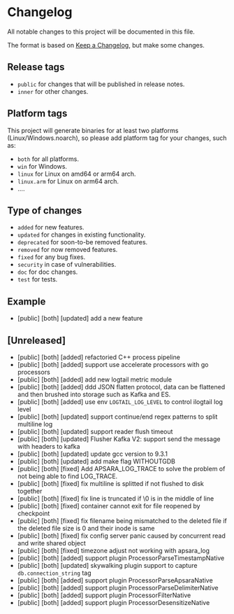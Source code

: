 # Changelog

All notable changes to this project will be documented in this file.

The format is based on [Keep a Changelog](https://keepachangelog.com/en/1.0.0/), but make some changes.

## Release tags

- `public` for changes that will be published in release notes.
- `inner` for other changes.

## Platform tags

This project will generate binaries for at least two platforms (Linux/Windows.noarch), so please add platform tag for
your changes, such as:

- `both` for all platforms.
- `win` for Windows.
- `linux` for Linux on amd64 or arm64 arch.
- `linux.arm` for Linux on arm64 arch.
- ....

## Type of changes

- `added` for new features.
- `updated` for changes in existing functionality.
- `deprecated` for soon-to-be removed features.
- `removed` for now removed features.
- `fixed` for any bug fixes.
- `security` in case of vulnerabilities.
- `doc` for doc changes.
- `test` for tests.

## Example

- [public] [both] [updated] add a new feature

## [Unreleased]

- [public] [both] [added] refactoried C++ process pipeline
- [public] [both] [added] support use accelerate processors with go processors
- [public] [both] [added] add new logtail metric module
- [public] [both] [added] ddd JSON flatten protocol, data can be flattened and then brushed into storage such as Kafka and ES.
- [public] [both] [added] use env `LOGTAIL_LOG_LEVEL` to control ilogtail log level
- [public] [both] [updated] support continue/end regex patterns to split multiline log
- [public] [both] [updated] support reader flush timeout
- [public] [both] [updated] Flusher Kafka V2: support send the message with headers to kafka
- [public] [both] [updated] update gcc version to 9.3.1
- [public] [both] [updated] add make flag WITHOUTGDB
- [public] [both] [fixed] Add APSARA\_LOG\_TRACE to solve the problem of not being able to find LOG\_TRACE.
- [public] [both] [fixed] fix multiline is splitted if not flushed to disk together
- [public] [both] [fixed] fix line is truncated if \0 is in the middle of line
- [public] [both] [fixed] container cannot exit for file reopened by checkpoint
- [public] [both] [fixed] fix filename being mismatched to the deleted file if the deleted file size is 0 and their inode is same
- [public] [both] [fixed] fix config server panic caused by concurrent read and write shared object
- [public] [both] [fixed] timezone adjust not working with apsara\_log
- [public] [both] [added] support plugin ProcessorParseTimestampNative
- [public] [both] [updated] skywalking plugin support to capture `db.connection_string` tag 
- [public] [both] [added] support plugin ProcessorParseApsaraNative
- [public] [both] [added] support plugin ProcessorParseDelimiterNative
- [public] [both] [added] support plugin ProcessorFilterNative
- [public] [both] [added] support plugin ProcessorDesensitizeNative
